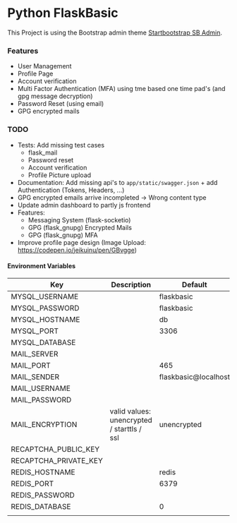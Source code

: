 # Python FlaskBasic
This Project is using the Bootstrap admin theme [Startbootstrap SB Admin](https://blackrockdigital.github.io/startbootstrap-sb-admin/index.html).

### Features
* User Management
* Profile Page
* Account verification
* Multi Factor Authentication (MFA) using tme based one time pad's (and gpg message decryption)
* Password Reset (using email)
* GPG encrypted mails

### TODO
* Tests: Add missing test cases
  * flask_mail
  * Password reset
  * Account verification
  * Profile Picture upload
* Documentation: Add missing api's to `app/static/swagger.json` + add Authentication (Tokens, Headers, ...)
* GPG encrypted emails arrive incompleted -> Wrong content type
* Update admin dashboard to partly js frontend
* Features:
  * Messaging System (flask-socketio)
  * GPG (flask_gnupg) Encrypted Mails
  * GPG (flask_gnupg) MFA
* Improve profile page design (Image Upload: https://codepen.io/jeikuinu/pen/GBvgge)

#### Environment Variables
| Key                   | Description                                | Default              |
|-----------------------|--------------------------------------------|----------------------|
| MYSQL_USERNAME        |                                            | flaskbasic           |
| MYSQL_PASSWORD        |                                            | flaskbasic           |
| MYSQL_HOSTNAME        |                                            | db                   |
| MYSQL_PORT            |                                            | 3306                 |
| MYSQL_DATABASE        |                                            |                      |
| MAIL_SERVER           |                                            |                      |
| MAIL_PORT             |                                            | 465                  |
| MAIL_SENDER           |                                            | flaskbasic@localhost |
| MAIL_USERNAME         |                                            |                      |
| MAIL_PASSWORD         |                                            |                      |
| MAIL_ENCRYPTION       | valid values: unencrypted / starttls / ssl | unencrypted          |
| RECAPTCHA_PUBLIC_KEY  |                                            |                      |
| RECAPTCHA_PRIVATE_KEY |                                            |                      |
| REDIS_HOSTNAME        |                                            | redis                |
| REDIS_PORT            |                                            | 6379                 |
| REDIS_PASSWORD        |                                            |                      |
| REDIS_DATABASE        |                                            | 0                    |
|                       |                                            |                      ||
